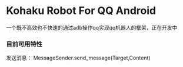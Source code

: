 # Kohaku Robot For QQ Android

一个既不高效也不快速的通过adb操作qq实现qq机器人的框架，正在开发中

### 目前可用特性

发送消息：
MessageSender.send_message(Target,Content)